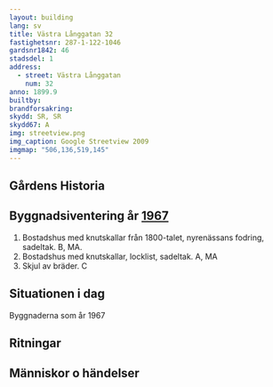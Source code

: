 ```yaml
---
layout: building
lang: sv
title: Västra Långgatan 32
fastighetsnr: 287-1-122-1046
gardsnr1842: 46
stadsdel: 1
address:
  - street: Västra Långgatan
    num: 32
anno: 1899.9
builtby:
brandforsakring:
skydd: SR, SR
skydd67: A
img: streetview.png
img_caption: Google Streetview 2009
imgmap: "506,136,519,145"
---
```


## Gårdens Historia


## Byggnadsiventering år <a href="/sources/keinanen_karki.pdf">1967</a>
1. Bostadshus med knutskallar från 1800-talet, nyrenässans fodring, sadeltak. B, MA.
2. Bostadshus med knutskallar, locklist, sadeltak. A, MA
3. Skjul av bräder. C

## Situationen i dag
Byggnaderna som år 1967


## Ritningar

## Människor o händelser